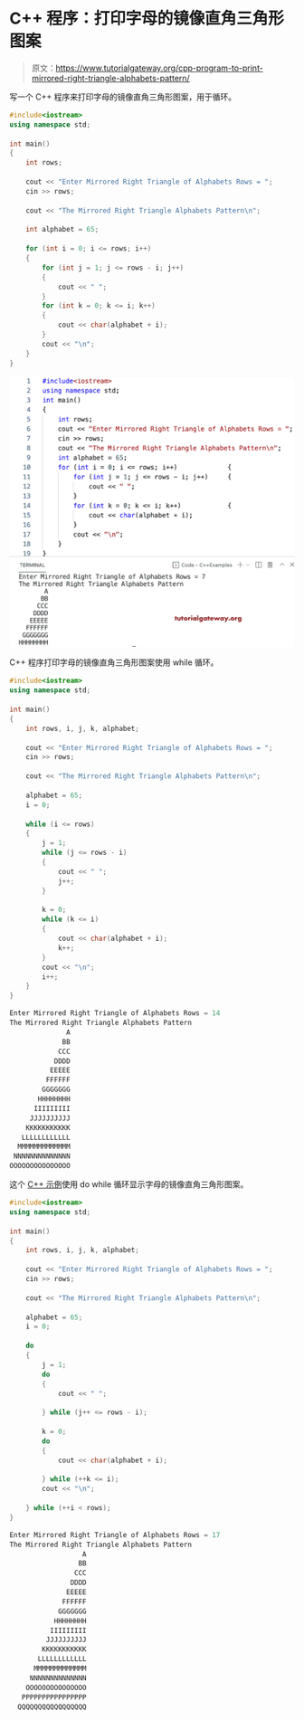# C++ 程序：打印字母的镜像直角三角形图案

> 原文：<https://www.tutorialgateway.org/cpp-program-to-print-mirrored-right-triangle-alphabets-pattern/>

写一个 C++ 程序来打印字母的镜像直角三角形图案，用于循环。

```cpp
#include<iostream>
using namespace std;

int main()
{
	int rows;

	cout << "Enter Mirrored Right Triangle of Alphabets Rows = ";
	cin >> rows;

	cout << "The Mirrored Right Triangle Alphabets Pattern\n";

	int alphabet = 65;

	for (int i = 0; i <= rows; i++)
	{
		for (int j = 1; j <= rows - i; j++)
		{
			cout << " ";
		}
		for (int k = 0; k <= i; k++)
		{
			cout << char(alphabet + i);
		}
		cout << "\n";
	}
}
```

![C++ Program to Print Mirrored Right Triangle Alphabets Pattern](img/8c76d56a64a6ac3c437b59ebad5e6275.png)

C++ 程序打印字母的镜像直角三角形图案使用 while 循环。

```cpp
#include<iostream>
using namespace std;

int main()
{
	int rows, i, j, k, alphabet;

	cout << "Enter Mirrored Right Triangle of Alphabets Rows = ";
	cin >> rows;

	cout << "The Mirrored Right Triangle Alphabets Pattern\n";

	alphabet = 65;
	i = 0;

	while (i <= rows)
	{
		j = 1;
		while (j <= rows - i)
		{
			cout << " ";
			j++;
		}

		k = 0;
		while (k <= i)
		{
			cout << char(alphabet + i);
			k++;
		}
		cout << "\n";
		i++;
	}
}
```

```cpp
Enter Mirrored Right Triangle of Alphabets Rows = 14
The Mirrored Right Triangle Alphabets Pattern
              A
             BB
            CCC
           DDDD
          EEEEE
         FFFFFF
        GGGGGGG
       HHHHHHHH
      IIIIIIIII
     JJJJJJJJJJ
    KKKKKKKKKKK
   LLLLLLLLLLLL
  MMMMMMMMMMMMM
 NNNNNNNNNNNNNN
OOOOOOOOOOOOOOO
```

这个 [C++ 示例](https://www.tutorialgateway.org/cpp-programs/)使用 do while 循环显示字母的镜像直角三角形图案。

```cpp
#include<iostream>
using namespace std;

int main()
{
	int rows, i, j, k, alphabet;

	cout << "Enter Mirrored Right Triangle of Alphabets Rows = ";
	cin >> rows;

	cout << "The Mirrored Right Triangle Alphabets Pattern\n";

	alphabet = 65;
	i = 0;

	do
	{
		j = 1;
		do
		{
			cout << " ";

		} while (j++ <= rows - i);

		k = 0;
		do
		{
			cout << char(alphabet + i);

		} while (++k <= i);
		cout << "\n";

	} while (++i < rows);
}
```

```cpp
Enter Mirrored Right Triangle of Alphabets Rows = 17
The Mirrored Right Triangle Alphabets Pattern
                  A
                 BB
                CCC
               DDDD
              EEEEE
             FFFFFF
            GGGGGGG
           HHHHHHHH
          IIIIIIIII
         JJJJJJJJJJ
        KKKKKKKKKKK
       LLLLLLLLLLLL
      MMMMMMMMMMMMM
     NNNNNNNNNNNNNN
    OOOOOOOOOOOOOOO
   PPPPPPPPPPPPPPPP
  QQQQQQQQQQQQQQQQQ
```
